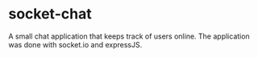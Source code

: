 # socket-chat
A small chat application that keeps track of users online.
The application was done with socket.io and expressJS.
